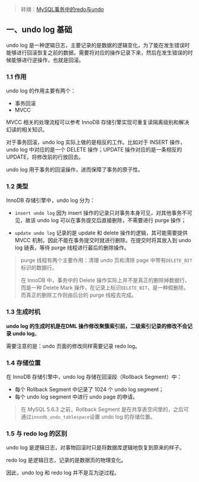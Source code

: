 > 转摘：[MySQL事务中的redo与undo](https://blog.csdn.net/weixin_43093328/article/details/115318878)

## 一、undo log 基础

undo log 是一种逻辑日志，主要记录的是数据的逻辑变化，为了能在发生错误时能够进行回滚恢复之前的数据，需要将对应的操作记录下来，然后在发生错误的时候能够进行逆操作，也就是回滚。

### 1.1 作用

undo log 的作用主要有两个：

* 事务回滚
* MVCC

MVCC 相关的处理流程可以参考 InnoDB 存储引擎实现可重复读隔离级别和解决幻读的相关知识。

对于事务回滚，undo log 实际上做的是相反的工作。比如对于 INSERT 操作，undo log 中对应的是一个 DELETE 操作；UPDATE 操作对应的是一条相反的 UPDATE，将修改前的行放回去。

undo log 用于事务的回滚操作，进而保障了事务的原子性。

### 1.2 类型

InnoDB 存储引擎中，undo log 分为：

* `insert undo log` 因为 insert 操作的记录只对事务本身可见，对其他事务不可见，故该 undo log 可以在事务提交后直接删除，不需要进行 purge 操作；

* `update undo log` 记录的是 update 和 delete 操作的逻辑，其可能需要提供 MVCC 机制，因此不能在事务提交时就进行删除。在提交时将其放入到 undo log 链表，等待 purge 线程进行最后的删除操作。

> purge 线程有两个主要作用：清理 undo 页和清除 page 中带有`DELETE_BIT`标识的数据行。
> 
> 在 InnoDB 中，事务中的 Delete 操作实际上并不是真正的删除掉数据行，而是一种 Delete Mark 操作，在记录上标识`DELETE_BIT`，是一种假删除。而真正的删除工作则由后台的 purge 线程去完成。

### 1.3 生成时机

**undo log 的生成时机是在DML 操作修改聚簇索引前，二级索引记录的修改不会记录 undo log**。

需要注意的是：undo 页面的修改同样需要记录 redo log。

### 1.4 存储位置

在 InnoDB 存储引擎中，undo log 存储在回滚段（Rollback Segment）中：

* 每个 Rollback Segment 中记录了 1024 个 undo log segment；
* 每个 undo log segment 中进行 undo page 的申请。

> 在 MySQL 5.6.3 之前，Rollback Segment 是在共享表空间里的，之后可通过`innodb_undo_tablespace`设置 undo log 的存储位置。

### 1.5 与 redo log 的区别

undo log 是逻辑日志，对事物回滚时只是将数据库逻辑地恢复到原来的样子。

redo log 是逻辑日志，记录的是数据页的物理变化。

因此，undo log 和 redo log 并不是互为逆过程。


